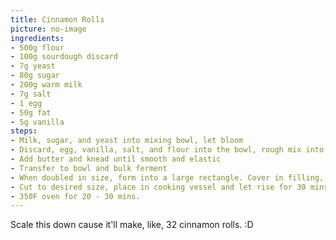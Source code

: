 ```yaml
---
title: Cinnamon Rolls
picture: no-image
ingredients:
- 500g flour
- 100g sourdough discard
- 7g yeast
- 80g sugar
- 200g warm milk
- 7g salt
- 1 egg
- 50g fat
- 5g vanilla
steps:
- Milk, sugar, and yeast into mixing bowl, let bloom
- Discard, egg, vanilla, salt, and flour into the bowl, rough mix into a shaggy dough, let sit for 30 mins.
- Add butter and knead until smooth and elastic
- Transfer to bowl and bulk ferment
- When doubled in size, form into a large rectangle. Cover in filling, then roll into a giant log.
- Cut to desired size, place in cooking vessel and let rise for 30 mins.
- 350F oven for 20 - 30 mins.
---
```


Scale this down cause it'll make, like, 32 cinnamon rolls. :D 